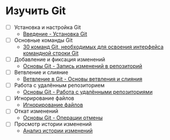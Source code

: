 # Изучить Git

- [ ] Установка и настройка Git
  - [Введение - Установка Git](https://git-scm.com/book/ru/v2/Введение-Установка-Git)
- [ ] Основные команды Git
  - [30 команд Git, необходимых для освоения интерфейса командной строки Git](https://habr.com/ru/companies/ruvds/articles/599929/)
- [ ] Добавление и фиксация изменений
  - [Основы Git - Запись изменений в репозиторий](https://git-scm.com/book/ru/v2/Основы-Git-Запись-изменений-в-репозиторий)
- [ ] Ветвление и слияние
  - [Ветвление в Git - Основы ветвления и слияния](https://git-scm.com/book/ru/v2/Ветвление-в-Git-Основы-ветвления-и-слияния)
- [ ] Работа с удалённым репозиторием
  - [Основы Git - Работа с удалёнными репозиториями](https://git-scm.com/book/ru/v2/Основы-Git-Работа-с-удалёнными-репозиториями)
- [ ] Игнорирование файлов
  - [Игнорирование файлов](https://ru.hexlet.io/courses/intro_to_git/lessons/gitignore/theory_unit)
- [ ] Откат изменений
  - [Основы Git - Операции отмены](https://git-scm.com/book/ru/v2/Основы-Git-Операции-отмены)
- [ ] Просмотр истории изменений
  - [Анализ истории изменений](https://ru.hexlet.io/courses/intro_to_git/lessons/inspect/theory_unit)
